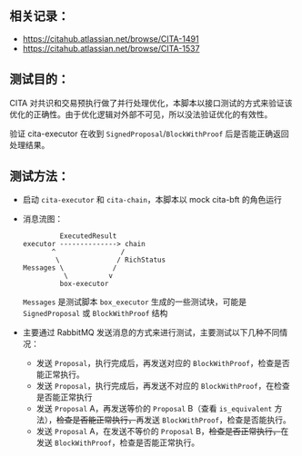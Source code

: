 ## 相关记录：

* https://citahub.atlassian.net/browse/CITA-1491
* https://citahub.atlassian.net/browse/CITA-1537

## 测试目的：

CITA 对共识和交易预执行做了并行处理优化，本脚本以接口测试的方式来验证该优化的正确性。由于优化逻辑对外部不可见，所以没法验证优化的有效性。

验证 cita-executor 在收到 `SignedProposal`/`BlockWithProof` 后是否能正确返回处理结果。

## 测试方法：

* 启动 `cita-executor` 和 `cita-chain`，本脚本以 mock cita-bft 的角色运行

* 消息流图：

   ```
            ExecutedResult
   executor --------------> chain
          ^                /
           \              / RichStatus
   Messages \            /
             \          v
            box-executor
   ```

  `Messages` 是测试脚本 `box_executor` 生成的一些测试块，可能是 `SignedProposal` 或 `BlockWithProof` 结构

* 主要通过 RabbitMQ 发送消息的方式来进行测试，主要测试以下几种不同情况：

  - 发送 `Proposal`，执行完成后，再发送对应的 `BlockWithProof`，检查是否能正常执行。
  - 发送 `Proposal`，执行完成后，再发送不对应的 `BlockWithProof`，在检查是否能正常执行
  - 发送 `Proposal` A，再发送等价的 `Proposal` B（查看 `is_equivalent` 方法），~~检查是否能正常执行，~~再发送 `BlockWithProof`，检查是否能执行。
  - 发送 `Proposal` A，在发送不等价的 `Proposal` B，~~检查是否正常执行，~~在发送 `BlockWithProof`，检查是否能正常执行。
